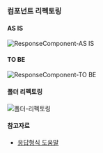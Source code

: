 ### 컴포넌트 리펙토링
#### AS IS
![ResponseComponent-AS IS](https://user-images.githubusercontent.com/17817719/58377429-53059f00-7fbb-11e9-8519-8aba44c20c1e.png)

#### TO BE
![ResponseComponent-TO BE](https://user-images.githubusercontent.com/17817719/58377454-f1920000-7fbb-11e9-82b1-e6c6ad7f547f.png)

#### 폴더 리펙토링
![폴더-리펙토링](https://user-images.githubusercontent.com/17817719/58372177-d213bc80-7f54-11e9-9589-b8348758b4c5.png)

#### 참고자료
- [응답형식 도움말](https://i.kakao.com/docs/tutorial-chatbot-response)
